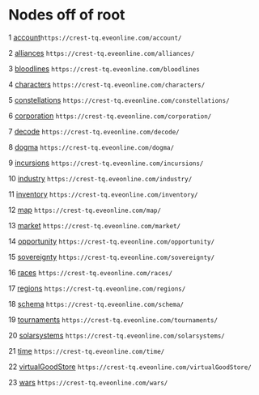# Nodes off of root
1 [account](account/group.md)`https://crest-tq.eveonline.com/account/`

2 [alliances](alliances/leaf.md) `https://crest-tq.eveonline.com/alliances/`

3 [bloodlines](bloodlines/leaf.md) `https://crest-tq.eveonline.com/bloodlines`

4 [characters](characters/group.md) `https://crest-tq.eveonline.com/characters/`

5 [constellations](constellations/leaf.md) `https://crest-tq.eveonline.com/constellations/`

6 [corporation](corporation/group.md) `https://crest-tq.eveonline.com/corporation/`

7 [decode](decode/leaf.md) `https://crest-tq.eveonline.com/decode/`

8 [dogma](dogma/group.md) `https://crest-tq.eveonline.com/dogma/`

9 [incursions](incursions/leaf.md) `https://crest-tq.eveonline.com/incursions/`

10 [industry](industry/group.md) `https://crest-tq.eveonline.com/industry/`

11 [inventory](inventory/group.md) `https://crest-tq.eveonline.com/inventory/`

12 [map](map/group.md) `https://crest-tq.eveonline.com/map/`

13 [market](market/group.md) `https://crest-tq.eveonline.com/market/`

14 [opportunity](opportunity/group.md) `https://crest-tq.eveonline.com/opportunity/`

15 [sovereignty](sovereignty/group.md) `https://crest-tq.eveonline.com/sovereignty/`

16 [races](races/leaf.md) `https://crest-tq.eveonline.com/races/`

17 [regions](regions/leaf.md) `https://crest-tq.eveonline.com/regions/`

18 [schema](schema/group.md) `https://crest-tq.eveonline.com/schema/`

19 [tournaments](tournaments/group.md) `https://crest-tq.eveonline.com/tournaments/`

20 [solarsystems](solarsystems/leaf.md) `https://crest-tq.eveonline.com/solarsystems/`

21 [time](time/leaf.md) `https://crest-tq.eveonline.com/time/`

22 [virtualGoodStore](virtualGoodStore/leaf.md) `https://crest-tq.eveonline.com/virtualGoodStore/`

23 [wars](wars/leaf.md) `https://crest-tq.eveonline.com/wars/`

